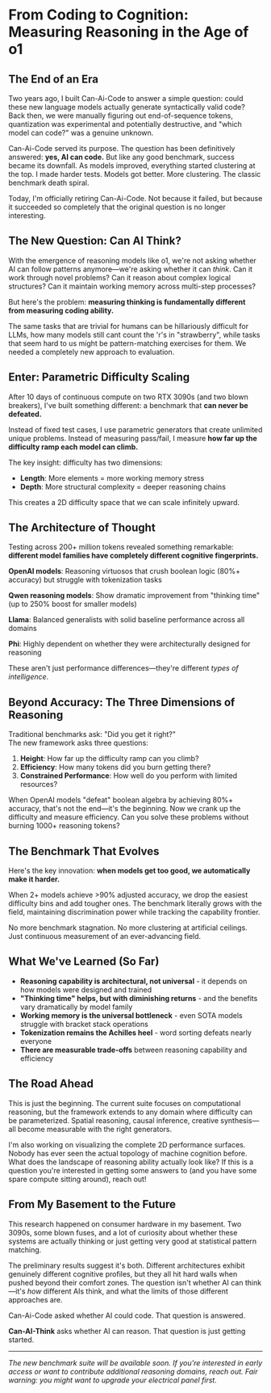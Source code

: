 # From Coding to Cognition: Measuring Reasoning in the Age of o1

## The End of an Era

Two years ago, I built Can-Ai-Code to answer a simple question: could these new language models actually generate syntactically valid code? Back then, we were manually figuring out end-of-sequence tokens, quantization was experimental and potentially destructive, and "which model can code?" was a genuine unknown.

Can-Ai-Code served its purpose. The question has been definitively answered: **yes, AI can code.** But like any good benchmark, success became its downfall. As models improved, everything started clustering at the top. I made harder tests. Models got better. More clustering. The classic benchmark death spiral.

Today, I'm officially retiring Can-Ai-Code. Not because it failed, but because it succeeded so completely that the original question is no longer interesting.

## The New Question: Can AI Think?

With the emergence of reasoning models like o1, we're not asking whether AI can follow patterns anymore—we're asking whether it can *think*. Can it work through novel problems? Can it reason about complex logical structures? Can it maintain working memory across multi-step processes?

But here's the problem: **measuring thinking is fundamentally different from measuring coding ability.**

The same tasks that are trivial for humans can be hillariously difficult for LLMs, how many models still cant count the 'r's in "strawberry", while tasks that seem hard to us might be pattern-matching exercises for them. We needed a completely new approach to evaluation.

## Enter: Parametric Difficulty Scaling

After 10 days of continuous compute on two RTX 3090s (and two blown breakers), I've built something different: a benchmark that **can never be defeated.**

Instead of fixed test cases, I use parametric generators that create unlimited unique problems. Instead of measuring pass/fail, I measure **how far up the difficulty ramp each model can climb.**

The key insight: difficulty has two dimensions:
- **Length**: More elements = more working memory stress  
- **Depth**: More structural complexity = deeper reasoning chains

This creates a 2D difficulty space that we can scale infinitely upward.

## The Architecture of Thought

Testing across 200+ million tokens revealed something remarkable: **different model families have completely different cognitive fingerprints.**

**OpenAI models**: Reasoning virtuosos that crush boolean logic (80%+ accuracy) but struggle with tokenization tasks

**Qwen reasoning models**: Show dramatic improvement from "thinking time" (up to 250% boost for smaller models) 

**Llama**: Balanced generalists with solid baseline performance across all domains

**Phi**: Highly dependent on whether they were architecturally designed for reasoning

These aren't just performance differences—they're different *types of intelligence*.

## Beyond Accuracy: The Three Dimensions of Reasoning

Traditional benchmarks ask: "Did you get it right?"  
The new framework asks three questions:

1. **Height**: How far up the difficulty ramp can you climb?
2. **Efficiency**: How many tokens did you burn getting there?  
3. **Constrained Performance**: How well do you perform with limited resources?

When OpenAI models "defeat" boolean algebra by achieving 80%+ accuracy, that's not the end—it's the beginning. Now we crank up the difficulty and measure efficiency. Can you solve these problems without burning 1000+ reasoning tokens?

## The Benchmark That Evolves

Here's the key innovation: **when models get too good, we automatically make it harder.**

When 2+ models achieve >90% adjusted accuracy, we drop the easiest difficulty bins and add tougher ones. The benchmark literally grows with the field, maintaining discrimination power while tracking the capability frontier.

No more benchmark stagnation. No more clustering at artificial ceilings. Just continuous measurement of an ever-advancing field.

## What We've Learned (So Far)

- **Reasoning capability is architectural, not universal** - it depends on how models were designed and trained
- **"Thinking time" helps, but with diminishing returns** - and the benefits vary dramatically by model family  
- **Working memory is the universal bottleneck** - even SOTA models struggle with bracket stack operations
- **Tokenization remains the Achilles heel** - word sorting defeats nearly everyone
- **There are measurable trade-offs** between reasoning capability and efficiency

## The Road Ahead

This is just the beginning. The current suite focuses on computational reasoning, but the framework extends to any domain where difficulty can be parameterized. Spatial reasoning, causal inference, creative synthesis—all become measurable with the right generators.

I'm also working on visualizing the complete 2D performance surfaces. Nobody has ever seen the actual topology of machine cognition before. What does the landscape of reasoning ability actually look like?  If this is a question you're interested in getting some answers to (and you have some spare compute sitting around), reach out!

## From My Basement to the Future

This research happened on consumer hardware in my basement. Two 3090s, some blown fuses, and a lot of curiosity about whether these systems are actually thinking or just getting very good at statistical pattern matching.

The preliminary results suggest it's both. Different architectures exhibit genuinely different cognitive profiles, but they all hit hard walls when pushed beyond their comfort zones. The question isn't whether AI can think—it's *how* different AIs think, and what the limits of those different approaches are.

Can-Ai-Code asked whether AI could code. That question is answered.

**Can-AI-Think** asks whether AI can reason. That question is just getting started.

---

*The new benchmark suite will be available soon. If you're interested in early access or want to contribute additional reasoning domains, reach out. Fair warning: you might want to upgrade your electrical panel first.*